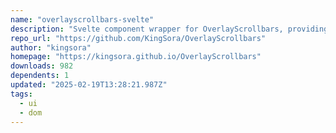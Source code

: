 ```yaml
---
name: "overlayscrollbars-svelte"
description: "Svelte component wrapper for OverlayScrollbars, providing custom scrollbars."
repo_url: "https://github.com/KingSora/OverlayScrollbars"
author: "kingsora"
homepage: "https://kingsora.github.io/OverlayScrollbars"
downloads: 982
dependents: 1
updated: "2025-02-19T13:28:21.987Z"
tags: 
  - ui
  - dom
---
```

